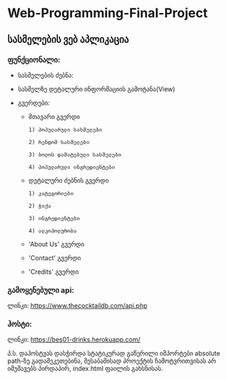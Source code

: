 ﻿# Web-Programming-Final-Project

## სასმელების ვებ აპლიკაცია

### ფუნქციონალი:

* სასმელების ძებნა:



	
* სასმელზე დეტალური ინფორმაციის გამოტანა(View)

* გვერდები:
	* მთავარი გვერდი
		~~~
		1) პოპულარული სასმელები

		2) რენდომ სასმელები

		3) ბოლოს დამატებული სასმელები

		4) პოპულარული ინგრედიენტები
		~~~

	* დეტალური ძებნის გვერდი
		~~~
		1) კატეგორიები

		2) ჭიქა

		3) ინგრედიენტები
		
		4) ალკოჰოლურობა
		~~~

	* 'About Us' გვერდი

	* 'Contact' გვერდი
	
	* 'Credits' გვერდი

### გამოყენებული api:
ლინკი: https://www.thecocktaildb.com/api.php

### ჰოსტი:
ლინკი: https://bes01-drinks.herokuapp.com/

პ.ს. დაჰოსტვას დასჭირდა სტატიკურად გაწერილი იმპორტები absolute path-ზე გადამეკეთებინა, შესაბამისად პროექტის ჩამოტვრითვისას არ იმუშავებს პირდაპირ, index.html ფაილის გახსნისას.

